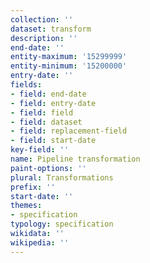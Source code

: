 ```yaml
---
collection: ''
dataset: transform
description: ''
end-date: ''
entity-maximum: '15299999'
entity-minimum: '15200000'
entry-date: ''
fields:
- field: end-date
- field: entry-date
- field: field
- field: dataset
- field: replacement-field
- field: start-date
key-field: ''
name: Pipeline transformation
paint-options: ''
plural: Transformations
prefix: ''
start-date: ''
themes:
- specification
typology: specification
wikidata: ''
wikipedia: ''
---
```

